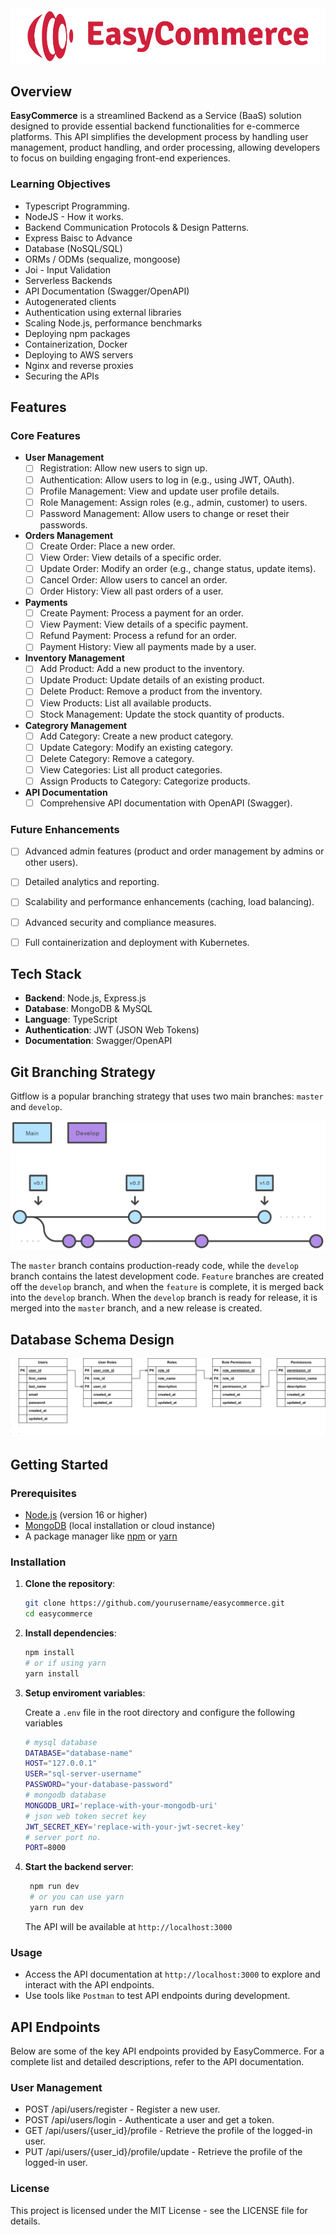<img src="./assets/easy-commerce-logo.png" alt="easy-commerce-logo" width="550px" >

## Overview

**EasyCommerce** is a streamlined Backend as a Service (BaaS) solution designed to provide essential backend functionalities for e-commerce platforms. This API simplifies the development process by handling user management, product handling, and order processing, allowing developers to focus on building engaging front-end experiences.

### Learning Objectives
- Typescript Programming.
- NodeJS - How it works.
- Backend Communication Protocols & Design Patterns.
- Express Baisc to Advance
- Database (NoSQL/SQL)
- ORMs / ODMs (sequalize, mongoose)
- Joi - Input Validation
- Serverless Backends
- API Documentation (Swagger/OpenAPI)
- Autogenerated clients
- Authentication using external libraries
- Scaling Node.js, performance benchmarks
- Deploying npm packages
- Containerization, Docker
- Deploying to AWS servers
- Nginx and reverse proxies
- Securing the APIs

## Features

### Core Features

- **User Management**
  - [ ] Registration: Allow new users to sign up.
  - [ ] Authentication: Allow users to log in (e.g., using JWT, OAuth).
  - [ ] Profile Management: View and update user profile details.
  - [ ] Role Management: Assign roles (e.g., admin, customer) to users.
  - [ ] Password Management: Allow users to change or reset their passwords.

- **Orders Management**
  - [ ] Create Order: Place a new order.
  - [ ] View Order: View details of a specific order.
  - [ ] Update Order: Modify an order (e.g., change status, update items).
  - [ ] Cancel Order: Allow users to cancel an order.
  - [ ] Order History: View all past orders of a user.

- **Payments**
  - [ ] Create Payment: Process a payment for an order.
  - [ ] View Payment: View details of a specific payment.
  - [ ] Refund Payment: Process a refund for an order.
  - [ ] Payment History: View all payments made by a user.

- **Inventory Management**
  - [ ] Add Product: Add a new product to the inventory.
  - [ ] Update Product: Update details of an existing product.
  - [ ] Delete Product: Remove a product from the inventory.
  - [ ] View Products: List all available products.
  - [ ] Stock Management: Update the stock quantity of products.

- **Categrory Management**
  - [ ] Add Category: Create a new product category.
  - [ ] Update Category: Modify an existing category.
  - [ ] Delete Category: Remove a category.
  - [ ] View Categories: List all product categories.
  - [ ] Assign Products to Category: Categorize products.

- **API Documentation**
  - [ ] Comprehensive API documentation with OpenAPI (Swagger).

### Future Enhancements

- [ ] Advanced admin features (product and order management by admins or other users).
- [ ] Detailed analytics and reporting.
- [ ] Scalability and performance enhancements (caching, load balancing).
- [ ] Advanced security and compliance measures.
- [ ] Full containerization and deployment with Kubernetes.


## Tech Stack

- **Backend**: Node.js, Express.js
- **Database**: MongoDB & MySQL
- **Language**: TypeScript
- **Authentication**: JWT (JSON Web Tokens)
- **Documentation**: Swagger/OpenAPI

## Git Branching Strategy
Gitflow is a popular branching strategy that uses two main branches: `master` and `develop`.

<img src="./assets/gitflow.svg" alt="database-schema-design" >

The `master` branch contains production-ready code, while the `develop` branch contains the latest development code. `Feature` branches are created off the `develop` branch, and when the `feature` is complete, it is merged back into the `develop` branch. When the `develop` branch is ready for release, it is merged into the `master` branch, and a new release is created.

## Database Schema Design
<img src="docs\database schema\easycommerce.drawio.svg" alt="database-schema-design" >

## Getting Started

### Prerequisites

- [Node.js](https://nodejs.org/) (version 16 or higher)
- [MongoDB](https://www.mongodb.com/) (local installation or cloud instance)
- A package manager like [npm](https://www.npmjs.com/) or [yarn](https://yarnpkg.com/)

### Installation

1. **Clone the repository**:
   ```bash
   git clone https://github.com/yourusername/easycommerce.git
   cd easycommerce
   ```
2. **Install dependencies**:
   ```bash
   npm install
   # or if using yarn
   yarn install
   ```
3. **Setup enviroment variables**:

   Create a `.env` file in the root directory and configure the following variables
   ```bash
   # mysql database
   DATABASE="database-name"
   HOST="127.0.0.1"
   USER="sql-server-username"
   PASSWORD="your-database-password"
   # mongodb database
   MONGODB_URI='replace-with-your-mongodb-uri'
   # json web token secret key
   JWT_SECRET_KEY='replace-with-your-jwt-secret-key'
   # server port no.
   PORT=8000
   ```
4. **Start the backend server**:
   ```bash
    npm run dev
    # or you can use yarn
    yarn run dev
    ```

   The API will be available at `http://localhost:3000`

  ### Usage

  - Access the API documentation at `http://localhost:3000` to explore and interact with the API endpoints.
  - Use tools like `Postman` to test API endpoints during development.

  ## API Endpoints

  Below are some of the key API endpoints provided by EasyCommerce. For a complete list and detailed descriptions, refer to the API documentation.

  ### User Management
  - POST /api/users/register - Register a new user.
  - POST /api/users/login - Authenticate a user and get a token.
  - GET  /api/users/{user_id}/profile - Retrieve the profile of the logged-in user.
  - PUT  /api/users/{user_id}/profile/update - Retrieve the profile of the logged-in user.

  ### License
  This project is licensed under the MIT License - see the LICENSE file for details.